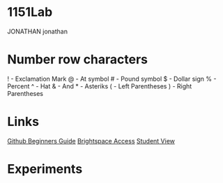 # 1151Lab
JONATHAN
jonathan
# Number row characters
! - Exclamation Mark
@ - At symbol
\# - Pound symbol
$ - Dollar sign
% - Percent
^ - Hat
& - And 
\* - Asteriks
( - Left Parentheses
) - Right Parentheses

# Links
[Github Beginners Guide](https://www.bing.com/videos/riverview/relatedvideo?q=github+tutorial&mid=1AC2E482E3D1EAEBEEE21AC2E482E3D1EAEBEEE2&FORM=VIRE)
[Brightspace Access](https://www.georgebrown.ca/teaching-and-learning-exchange/educational-technology/d2l-brightspace/faculty/brightspace-access)
[Student View](https://stuview.georgebrown.ca/)

# Experiments
